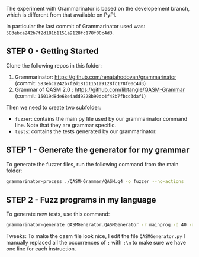 The experiment with Grammarinator is based on the developement branch, which is different from that available on PyPI.

In particular the last commit of Grammarinator used was: `583ebca242b7f2d181b1151a9128fc178f00c4d3`.

## STEP 0 - Getting Started
Clone the following repos in this folder:
1. Grammarinator: https://github.com/renatahodovan/grammarinator (commit: `583ebca242b7f2d181b1151a9128fc178f00c4d3`)
2. Grammar of QASM 2.0 : https://github.com/libtangle/QASM-Grammar (commit: `15019d8de68e4add9228b90dc4f48b7fbcd3daf1`)


Then we need to create two subfolder:
- `fuzzer`: contains the main py file used by our grammarinator command line. Note that they are grammar specific.
- `tests`: contains the tests generated by our grammarinator.

## STEP 1 - Generate the generator for my grammar

To generate the fuzzer files, run the following command from the main folder:
```bash
grammarinator-process ./QASM-Grammar/QASM.g4 -o fuzzer --no-actions
```

## STEP 2 - Fuzz programs in my language

To generate new tests, use this command:
```bash
grammarinator-generate QASMGenerator.QASMGenerator -r mainprog -d 40 -o ./tests/test_%d.qasm -n 100 -s grammarinator.runtime.simple_space_serializer --sys-path ./fuzzer -j 10
```


Tweeks:
To make the qasm file look nice, I edit the file `QASMGenerator.py` I manually replaced all the occurrences of `;` with `;\n` to make sure we have one line for each instruction.